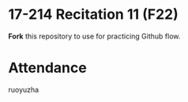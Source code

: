 # 17-214 Recitation 11 (F22)
**Fork** this repository to use for practicing Github flow.

# Attendance
ruoyuzha